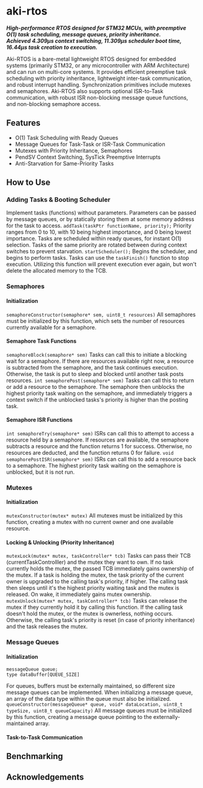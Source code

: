 # aki-rtos
_**High-performance RTOS designed for STM32 MCUs, with preemptive O(1) task scheduling, message queues, priority inheritance. <br> Achieved 4.309µs context switching, 11.309µs scheduler boot time, 16.44µs task creation to execution.**_

Aki-RTOS is a bare-metal lightweight RTOS designed for embedded systems (primarily STM32, or any microcontroller with ARM Architecture) and can run on multi-core systems. It provides efficient preemptive task scheduling with priority inheritance, lightweight inter-task communication, and robust interrupt handling. Synchronization primitives include mutexes and semaphores. Aki-RTOS also supports optional ISR-to-Task communication, with robust ISR non-blocking message queue functions, and non-blocking semaphore access.

## Features
- O(1) Task Scheduling with Ready Queues
- Message Queues for Task-Task or ISR-Task Communication
- Mutexes with Priority Inheritance, Semaphores
- PendSV Context Switching, SysTick Preemptive Interrupts
- Anti-Starvation for Same-Priority Tasks

## How to Use
### Adding Tasks & Booting Scheduler
Implement tasks (functions) without parameters. Parameters can be passed by message queues, or by statically storing them at some memory address for the task to access.
`addTask(taskPtr functionName, priority);`
Priority ranges from 0 to 10, with 10 being highest importance, and 0 being lowest importance. Tasks are scheduled within ready queues, for instant O(1) selection. Tasks of the same priority are rotated between during context switches to prevent starvation.
`startScheduler();`
Begins the scheduler, and begins to perform tasks. Tasks can use the `taskFinish()` function to stop execution. Utilizing this function will prevent execution ever again, but won't delete the allocated memory to the TCB.

### Semaphores
#### Initialization
`semaphoreConstructor(semaphore* sem, uint8_t resources)`
All semaphores must be initialized by this function, which sets the number of resources currently available for a semaphore.

#### Semaphore Task Functions
`semaphoreBlock(semaphore* sem)`
Tasks can call this to initiate a blocking wait for a semaphore. If there are resources available right now, a resource is subtracted from the semaphore, and the task continues execution. Otherwise, the task is put to sleep and blocked until another task posts resources.
`int semaphorePost(semaphore* sem)`
Tasks can call this to return or add a resource to the semaphore. The semaphore then unblocks the highest priority task waiting on the semaphore, and immediately triggers a context switch if the unblocked tasks's priority is higher than the posting task.

#### Semaphore ISR Functions
`int semaphoreTry(semaphore* sem)`
ISRs can call this to attempt to access a resource held by a semaphore. If resources are available, the semaphore subtracts a resource and the function returns 1 for success. Otherwise, no resources are deducted, and the function returns 0 for failure.
`void semaphorePostISR(semaphore* sem)`
ISRs can call this to add a resource back to a semaphore. The highest priority task waiting on the semaphore is unblocked, but it is not run.

### Mutexes
#### Initialization
`mutexConstructor(mutex* mutex)`
All mutexes must be initialized by this function, creating a mutex with no current owner and one available resource.

#### Locking & Unlocking (Priority Inheritance)
`mutexLock(mutex* mutex, taskController* tcb)` 
Tasks can pass their TCB (currentTaskControlller) and the mutex they want to own. If no task currently holds the mutex, the passed TCB immediately gains ownership of the mutex. If a task is holding the mutex, the task priority of the current owner is upgraded to the calling task's priority, if higher. The calling task then sleeps until it's the highest priority waiting task and the mutex is released. On wake, it immediately gains mutex ownership.
`mutexUnlock(mutex* mutex, taskController* tcb)`
Tasks can release the mutex if they currently hold it by calling this function. If the calling task doesn't hold the mutex, or the mutex is ownerless, nothing occurs. Otherwise, the calling task's priority is reset (in case of priority inheritance) and the task releases the mutex.

### Message Queues
#### Initialization
```
messageQueue queue;
type dataBuffer[QUEUE_SIZE]
```
For queues, buffers must be externally maintained, so different size message queues can be implemented. When initializing a message queue, an array of the data type within the queue must also be initialized.
`queueConstructor(messageQueue* queue, void* dataLocation, uint8_t typeSize, uint8_t queueCapacity)`
All message queues must be initialized by this function, creating a message queue pointing to the externally-maintained array.

#### Task-to-Task Communication


## Benchmarking

## Acknowledgements
